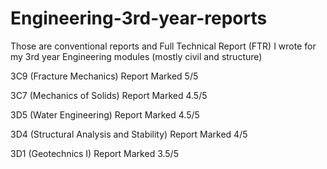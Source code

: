 # Engineering-3rd-year-reports
Those are conventional reports and Full Technical Report (FTR) I wrote for my 3rd year Engineering modules (mostly civil and structure)

3C9 (Fracture Mechanics) Report Marked 5/5

3C7 (Mechanics of Solids) Report Marked 4.5/5

3D5 (Water Engineering) Report Marked 4.5/5

3D4 (Structural Analysis and Stability) Report Marked 4/5

3D1 (Geotechnics I) Report Marked 3.5/5
